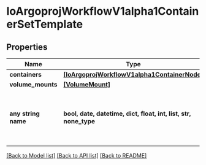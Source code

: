 # IoArgoprojWorkflowV1alpha1ContainerSetTemplate


## Properties
Name | Type | Description | Notes
------------ | ------------- | ------------- | -------------
**containers** | [**[IoArgoprojWorkflowV1alpha1ContainerNode]**](IoArgoprojWorkflowV1alpha1ContainerNode.md) |  | [optional] 
**volume_mounts** | [**[VolumeMount]**](VolumeMount.md) |  | [optional] 
**any string name** | **bool, date, datetime, dict, float, int, list, str, none_type** | any string name can be used but the value must be the correct type | [optional]

[[Back to Model list]](../README.md#documentation-for-models) [[Back to API list]](../README.md#documentation-for-api-endpoints) [[Back to README]](../README.md)



